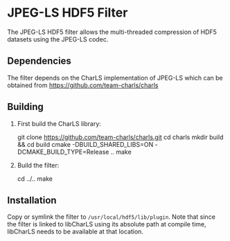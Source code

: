 JPEG-LS HDF5 Filter
===================
The JPEG-LS HDF5 filter allows the multi-threaded compression of HDF5 datasets using the JPEG-LS codec.

Dependencies
------------
The filter depends on the CharLS implementation of JPEG-LS which can be obtained from https://github.com/team-charls/charls

Building
--------
1. First build the CharLS library:

	git clone https://github.com/team-charls/charls.git
	cd charls
	mkdir build && cd build
	cmake -DBUILD_SHARED_LIBS=ON -DCMAKE_BUILD_TYPE=Release ..
	make

2. Build the filter:

	cd ../..
	make

Installation
------------
Copy or symlink the filter to `/usr/local/hdf5/lib/plugin`. Note that since the filter is linked to libCharLS
using its absolute path at compile time, libCharLS needs to be available at that location.
